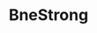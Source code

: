 ---
title: BneStrong
crosslinks:
- auslaw
- AusLegal
- GoldCoast
- The_Europe
- GriffithUni
- racism
- australia
- aznidentity
---